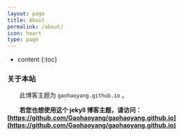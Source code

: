 ```yaml
---
layout: page
title: About
permalink: /about/
icon: heart
type: page
---
```


* content
{:toc}

### 关于本站

　　此博客主题为 `gaohaoyang.github.io` 。

　　**若您也想使用这个 jekyll 博客主题，请访问：[https://github.com/Gaohaoyang/gaohaoyang.github.io](https://github.com/Gaohaoyang/gaohaoyang.github.io)**